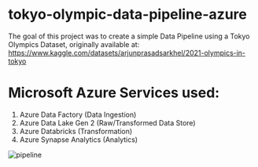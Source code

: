# tokyo-olympic-data-pipeline-azure

The goal of this project was to create a simple Data Pipeline using a Tokyo Olympics Dataset, originally available at: https://www.kaggle.com/datasets/arjunprasadsarkhel/2021-olympics-in-tokyo

# Microsoft Azure Services used:
1. Azure Data Factory (Data Ingestion)
2. Azure Data Lake Gen 2 (Raw/Transformed Data Store)
3. Azure Databricks (Transformation)
4. Azure Synapse Analytics (Analytics)

![pipeline](https://github.com/AbhimanyuW/tokyo-olympic-data-pipeline-azure/assets/63635609/a27c2326-94b3-4bae-9937-96b739b629bd)

